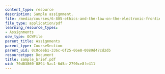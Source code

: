 ```yaml
---
content_type: resource
description: Sample assignment.
file: /media/courses/6-805-ethics-and-the-law-on-the-electronic-frontier-fall-2005/70d0386008945ac16d5a2790ce8fe411_sample_brief.pdf
file_type: application/pdf
learning_resource_types:
- Assignments
ocw_type: OCWFile
parent_title: Assignments
parent_type: CourseSection
parent_uid: 0c0ceeb1-336c-6f25-06e8-0089d47cd2db
resourcetype: Document
title: sample_brief.pdf
uid: 70d03860-0894-5ac1-6d5a-2790ce8fe411
---
```

